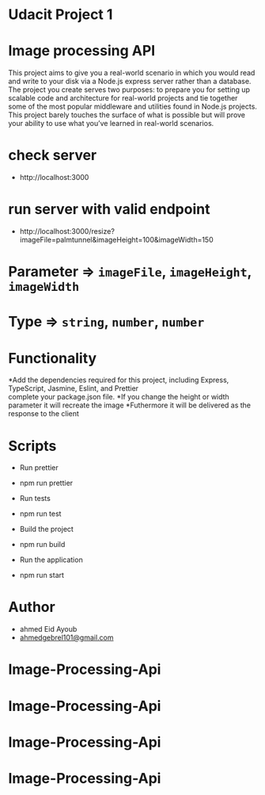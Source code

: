 # Udacit Project 1

# Image processing API

This project aims to give you a real-world scenario in which you would read and write to your disk via a Node.js express server rather than a database. The project you create serves two purposes: to prepare you for setting up scalable code and architecture for real-world projects and tie together some of the most popular middleware and utilities found in Node.js projects. This project barely touches the surface of what is possible but will prove your ability to use what you’ve learned in real-world scenarios.

# check server
  - http://localhost:3000

# run server with valid endpoint

- http://localhost:3000/resize?imageFile=palmtunnel&imageHeight=100&imageWidth=150

# Parameter => `imageFile`, `imageHeight`, `imageWidth`

# Type => `string`, `number`, `number`

# Functionality

*Add the dependencies required for this project, including Express,
TypeScript, Jasmine, Eslint, and Prettier  
 complete your package.json file.
*If you change the height or width parameter it will recreate the image
\*Futhermore it will be delivered as the response to the client

# Scripts

- Run prettier

* npm run prettier

- Run tests

* npm run test

- Build the project

* npm run build

- Run the application

* npm run start

# Author

- ahmed Eid Ayoub
- ahmedgebrel101@gmail.com

# Image-Processing-Api
# Image-Processing-Api
# Image-Processing-Api
# Image-Processing-Api
